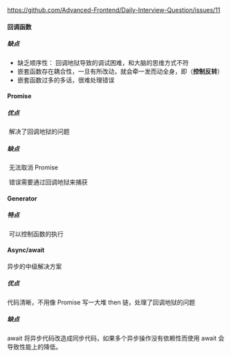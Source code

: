  https://github.com/Advanced-Frontend/Daily-Interview-Question/issues/11 

#### 回调函数

##### 缺点

- 缺乏顺序性： 回调地狱导致的调试困难，和大脑的思维方式不符
- 嵌套函数存在耦合性，一旦有所改动，就会牵一发而动全身，即（**控制反转**）
- 嵌套函数过多的多话，很难处理错误

#### Promise

##### 优点

​	解决了回调地狱的问题

##### 缺点

​	无法取消 Promise 

​	错误需要通过回调地狱来捕获

#### Generator

##### 特点

​	可以控制函数的执行

#### Async/await

异步的中级解决方案

##### 优点

代码清晰，不用像 Promise 写一大堆 then 链，处理了回调地狱的问题

##### 缺点

await 将异步代码改造成同步代码，如果多个异步操作没有依赖性而使用 await 会导致性能上的降低。

